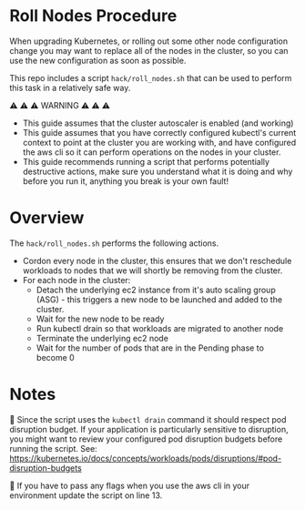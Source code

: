 # Roll Nodes Procedure

When upgrading Kubernetes, or rolling out some other node configuration
change you may want to replace all of the nodes in the cluster, so you
can use the new configuration as soon as possible.

This repo includes a script `hack/roll_nodes.sh` that can be used to perform
this task in a relatively safe way.

⚠️ ⚠️ ⚠️ WARNING ⚠️ ⚠️ ⚠️
* This guide assumes that the cluster autoscaler is enabled (and working)
* This guide assumes that you have correctly configured kubectl's current context to point at the cluster you are working with, and have configured the aws cli so it can perform operations on the nodes in your cluster.
* This guide recommends running a script that performs potentially destructive actions, make sure you understand what it is doing and why before you run it, anything you break is your own fault!

# Overview

The `hack/roll_nodes.sh` performs the following actions.

* Cordon every node in the cluster, this ensures that we don't reschedule
  workloads to nodes that we will shortly be removing from the cluster.
* For each node in the cluster:
  * Detach the underlying ec2 instance from it's auto scaling group (ASG) - this triggers a new node to be launched and added to the cluster.
  * Wait for the new node to be ready
  * Run kubectl drain so that workloads are migrated to another node
  * Terminate the underlying ec2 node
  * Wait for the number of pods that are in the Pending phase to become 0

# Notes

📝 Since the script uses the `kubectl drain` command it should respect pod disruption
budget. If your application is particularly sensitive to disruption, you
might want to review your configured pod disruption budgets before running the script.
See: https://kubernetes.io/docs/concepts/workloads/pods/disruptions/#pod-disruption-budgets

📝 If you have to pass any flags when you use the aws cli in your environment
update the script on line 13.
